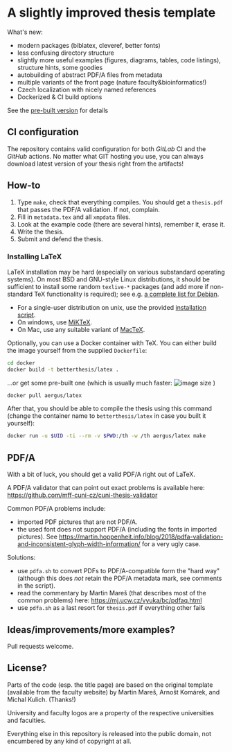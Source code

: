 
# A slightly improved thesis template

What's new:

- modern packages (biblatex, cleveref, better fonts)
- less confusing directory structure
- slightly more useful examples (figures, diagrams, tables, code listings), structure hints, some goodies
- autobuilding of abstract PDF/A files from metadata
- multiple variants of the front page (nature faculty&bioinformatics!)
- Czech localization with nicely named references
- Dockerized & CI build options

See the [pre-built version](build/thesis.pdf) for details

## CI configuration

The repository contains valid configuration for both *GitLab* CI and the *GitHub* actions.
No matter what GIT hosting you use, you can always download latest version of your thesis right from the artifacts!

## How-to

1. Type `make`, check that everything compiles. You should get a `thesis.pdf` that passes the PDF/A validation. If not, complain.
2. Fill in `metadata.tex` and all `xmpdata` files.
3. Look at the example code (there are several hints), remember it, erase it.
4. Write the thesis.
5. Submit and defend the thesis.

### Installing LaTeX

LaTeX installation may be hard (especially on various substandard operating systems). On most BSD and GNU-style Linux distributions, it should be sufficient to install some random `texlive-*` packages (and add more if non-standard TeX functionality is required); see e.g. [a complete list for Debian](docker/Dockerfile).

- For a single-user distribution on unix, use the provided [installation script](https://www.tug.org/texlive/quickinstall.html).
- On windows, use [MiKTeX](https://www.tug.org/texlive/windows.html).
- On Mac, use any suitable variant of [MacTeX](https://www.tug.org/mactex/).

Optionally, you can use a Docker container with TeX. You can either build the image yourself from the supplied `Dockerfile`:
```sh
cd docker
docker build -t betterthesis/latex .
```

...or get some pre-built one (which is usually much faster:
![image size](https://img.shields.io/docker/image-size/aergus/latex)
)
```sh
docker pull aergus/latex
```

After that, you should be able to compile the thesis using this command (change the container name to `betterthesis/latex` in case you built it yourself):
```sh
docker run -u $UID -ti --rm -v $PWD:/th -w /th aergus/latex make
```

## PDF/A

With a bit of luck, you should get a valid PDF/A right out of LaTeX.

A PDF/A validator that can point out exact problems is available here: https://github.com/mff-cuni-cz/cuni-thesis-validator

Common PDF/A problems include:

- imported PDF pictures that are not PDF/A.
- the used font does not support PDF/A (including the fonts in imported pictures). See https://martin.hoppenheit.info/blog/2018/pdfa-validation-and-inconsistent-glyph-width-information/ for a very ugly case.

Solutions:

- use `pdfa.sh` to convert PDFs to PDF/A-compatible form the "hard way" (although this does _not_ retain the PDF/A metadata mark, see comments in the script).
- read the commentary by Martin Mareš (that describes most of the common problems) here: https://mj.ucw.cz/vyuka/bc/pdfaq.html
- use `pdfa.sh` as a last resort for `thesis.pdf` if everything other fails

## Ideas/improvements/more examples?

Pull requests welcome.

## License?

Parts of the code (esp. the title page) are based on the original template (available from the faculty website) by Martin Mareš, Arnošt Komárek, and Michal Kulich. (Thanks!)

University and faculty logos are a property of the respective universities and faculties.

Everything else in this repository is released into the public domain, not encumbered by any kind of copyright at all.
